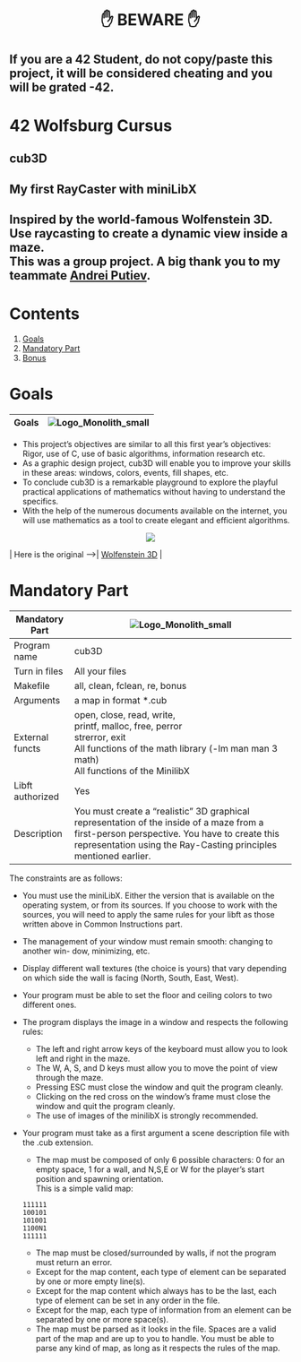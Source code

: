 <h1 align="center">✋ BEWARE ✋</h1>

## If you are a 42 Student, do not copy/paste this project, it will be considered cheating and you will be grated -42.

# 42 Wolfsburg Cursus
## cub3D
## My first RayCaster with miniLibX

## Inspired by the world-famous Wolfenstein 3D. </br>Use raycasting to create a dynamic view inside a maze. </br> This was a group project. A big thank you to my teammate [Andrei Putiev](https://github.com/Anderscarnegie).

# Contents

1. [Goals](#goals)
2. [Mandatory Part](#manda)
3. [Bonus](#bonus)

# <a name="goals">Goals</a>

| Goals | ![Logo_Monolith_small](https://user-images.githubusercontent.com/120580537/209333599-dc44418d-8ee7-42b6-8a4a-7ff328778d87.png) |
| ----- | ----- |
* This project’s objectives are similar to all this first year’s objectives: Rigor, use of C, use of basic algorithms, information research etc.
* As a graphic design project, cub3D will enable you to improve your skills in these areas: windows, colors, events, fill shapes, etc.
* To conclude cub3D is a remarkable playground to explore the playful practical applications of mathematics without having to understand the specifics.
* With the help of the numerous documents available on the internet, you will use mathematics as a tool to create elegant and efficient algorithms.

<p align="center">
    <img src="https://github.com/Cerberus2290/cub3D/assets/120580537/8e97011b-fc95-4ef5-937a-ac408d10e7f8" />
</p>
    
| Here is the original -->| [Wolfenstein 3D](http://users.atw.hu/wolf3d/) |

# <a name="manda">Mandatory Part</a>

| Mandatory Part | ![Logo_Monolith_small](https://user-images.githubusercontent.com/120580537/209333599-dc44418d-8ee7-42b6-8a4a-7ff328778d87.png) |
| ----- | ----- |
| Program name | cub3D |
| Turn in files | All your files |
| Makefile | all, clean, fclean, re, bonus |
| Arguments | a map in format *.cub |
| External functs | open, close, read, write,</br>printf, malloc, free, perror</br>strerror, exit</br>All functions of the math library (-lm man man 3 math)</br>All functions of the MinilibX |
| Libft authorized | Yes |
| Description | You must create a “realistic” 3D graphical representation of the inside of a maze from a first-person perspective. You have to create this representation using the Ray-Casting principles mentioned earlier. |

The constraints are as follows:

* You must use the miniLibX. Either the version that is available on the operating system, or from its sources. If you choose to work with the sources, you will need to apply the same rules for your libft as those written above in Common Instructions part.

* The management of your window must remain smooth: changing to another win- dow, minimizing, etc.

* Display different wall textures (the choice is yours) that vary depending on which side the wall is facing (North, South, East, West).

* Your program must be able to set the floor and ceiling colors to two different ones.

* The program displays the image in a window and respects the following rules:

    * The left and right arrow keys of the keyboard must allow you to look left and right in the maze.
    * The W, A, S, and D keys must allow you to move the point of view through the maze.
    * Pressing ESC must close the window and quit the program cleanly.
    * Clicking on the red cross on the window’s frame must close the window and quit the program cleanly.
    * The use of images of the minilibX is strongly recommended.

* Your program must take as a first argument a scene description file with the .cub extension.

    * The map must be composed of only 6 possible characters: 0 for an empty space, 1 for a wall, and N,S,E or W for the player’s start position and spawning orientation.</br>This is a simple valid map:
    ```
    111111
    100101
    101001
    1100N1
    111111
    ```
    * The map must be closed/surrounded by walls, if not the program must return an error.
    * Except for the map content, each type of element can be separated by one or more empty line(s).
    * Except for the map content which always has to be the last, each type of element can be set in any order in the file.
    * Except for the map, each type of information from an element can be separated by one or more space(s).
    * The map must be parsed as it looks in the file. Spaces are a valid part of the map and are up to you to handle. You must be able to parse any kind of map, as long as it respects the rules of the map.